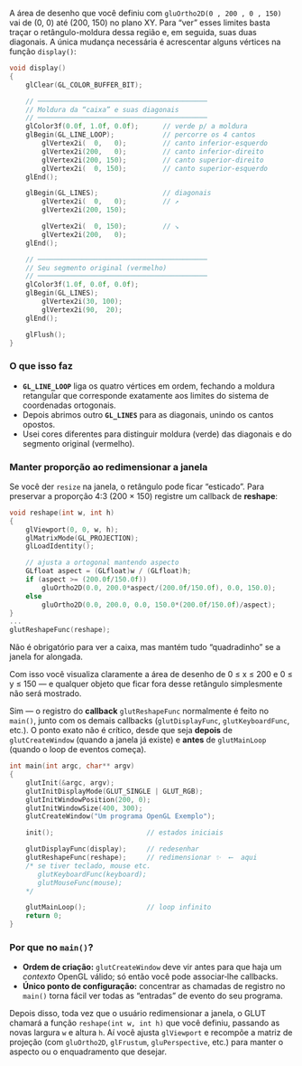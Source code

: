 A área de desenho que você definiu com `gluOrtho2D(0 , 200 , 0 , 150)` vai de (0, 0) até (200, 150) no plano XY.  Para “ver” esses limites basta traçar o retângulo-moldura dessa região e, em seguida, suas duas diagonais.
A única mudança necessária é acrescentar alguns vértices na função `display()`:

```cpp
void display()
{
    glClear(GL_COLOR_BUFFER_BIT);

    // ──────────────────────────────────────────
    // Moldura da “caixa” e suas diagonais
    // ──────────────────────────────────────────
    glColor3f(0.0f, 1.0f, 0.0f);      // verde p/ a moldura
    glBegin(GL_LINE_LOOP);            // percorre os 4 cantos
        glVertex2i(  0,   0);         // canto inferior-esquerdo
        glVertex2i(200,   0);         // canto inferior-direito
        glVertex2i(200, 150);         // canto superior-direito
        glVertex2i(  0, 150);         // canto superior-esquerdo
    glEnd();

    glBegin(GL_LINES);                // diagonais
        glVertex2i(  0,   0);         // ↗
        glVertex2i(200, 150);

        glVertex2i(  0, 150);         // ↘
        glVertex2i(200,   0);
    glEnd();

    // ──────────────────────────────────────────
    // Seu segmento original (vermelho)
    // ──────────────────────────────────────────
    glColor3f(1.0f, 0.0f, 0.0f);
    glBegin(GL_LINES);
        glVertex2i(30, 100);
        glVertex2i(90,  20);
    glEnd();

    glFlush();
}
```

### O que isso faz

* **`GL_LINE_LOOP`** liga os quatro vértices em ordem, fechando a moldura retangular que corresponde exatamente aos limites do sistema de coordenadas ortogonais.
* Depois abrimos outro **`GL_LINES`** para as diagonais, unindo os cantos opostos.
* Usei cores diferentes para distinguir moldura (verde) das diagonais e do segmento original (vermelho).

### Manter proporção ao redimensionar a janela

Se você der `resize` na janela, o retângulo pode ficar “esticado”.  Para preservar a proporção 4:3 (200 × 150) registre um callback de **reshape**:

```cpp
void reshape(int w, int h)
{
    glViewport(0, 0, w, h);
    glMatrixMode(GL_PROJECTION);
    glLoadIdentity();

    // ajusta a ortogonal mantendo aspecto
    GLfloat aspect = (GLfloat)w / (GLfloat)h;
    if (aspect >= (200.0f/150.0f))
        gluOrtho2D(0.0, 200.0*aspect/(200.0f/150.0f), 0.0, 150.0);
    else
        gluOrtho2D(0.0, 200.0, 0.0, 150.0*(200.0f/150.0f)/aspect);
}
...
glutReshapeFunc(reshape);
```

Não é obrigatório para ver a caixa, mas mantém tudo “quadradinho” se a janela for alongada.

Com isso você visualiza claramente a área de desenho de 0 ≤ x ≤ 200 e 0 ≤ y ≤ 150 — e qualquer objeto que ficar fora desse retângulo simplesmente não será mostrado.

Sim — o registro do **callback** `glutReshapeFunc` normalmente é feito no `main()`, junto com os demais callbacks (`glutDisplayFunc`, `glutKeyboardFunc`, etc.).  O ponto exato não é crítico, desde que seja **depois** de `glutCreateWindow` (quando a janela já existe) e **antes** de `glutMainLoop` (quando o loop de eventos começa).

```cpp
int main(int argc, char** argv)
{
    glutInit(&argc, argv);
    glutInitDisplayMode(GLUT_SINGLE | GLUT_RGB);
    glutInitWindowPosition(200, 0);
    glutInitWindowSize(400, 300);
    glutCreateWindow("Um programa OpenGL Exemplo");

    init();                       // estados iniciais

    glutDisplayFunc(display);     // redesenhar
    glutReshapeFunc(reshape);     // redimensionar ✨  ⟵  aqui
    /* se tiver teclado, mouse etc.
       glutKeyboardFunc(keyboard);
       glutMouseFunc(mouse);
    */

    glutMainLoop();               // loop infinito
    return 0;
}
```

### Por que no `main()`?

* **Ordem de criação:** `glutCreateWindow` deve vir antes para que haja um *contexto* OpenGL válido; só então você pode associar‐lhe callbacks.
* **Único ponto de configuração:** concentrar as chamadas de registro no `main()` torna fácil ver todas as “entradas” de evento do seu programa.

Depois disso, toda vez que o usuário redimensionar a janela, o GLUT chamará a função `reshape(int w, int h)` que você definiu, passando as novas largura `w` e altura `h`. Aí você ajusta `glViewport` e recompõe a matriz de projeção (com `gluOrtho2D`, `glFrustum`, `gluPerspective`, etc.) para manter o aspecto ou o enquadramento que desejar.

